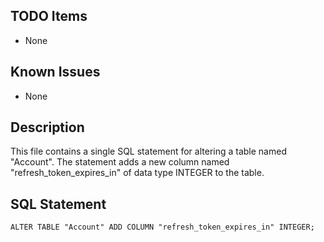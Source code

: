 ## TODO Items
- None

## Known Issues
- None

## Description
This file contains a single SQL statement for altering a table named "Account". The statement adds a new column named "refresh_token_expires_in" of data type INTEGER to the table.

## SQL Statement
```
ALTER TABLE "Account" ADD COLUMN "refresh_token_expires_in" INTEGER;
```